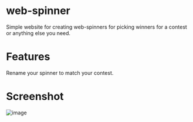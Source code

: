 # web-spinner
Simple website for creating web-spinners for picking winners for a contest or anything else you need.

<h1>Features</h1>

Rename your spinner to match your contest.





<h1>Screenshot</h1>

![image](https://github.com/user-attachments/assets/d18e3bd1-8b59-4ba9-be36-e98611a6c929)
